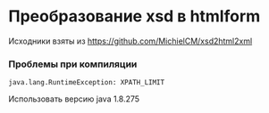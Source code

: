 # Преобразование  xsd в htmlform

Исходники взяты из https://github.com/MichielCM/xsd2html2xml



### Проблемы при компиляции
``java.lang.RuntimeException: XPATH_LIMIT``

Использовать версию java 1.8.275
